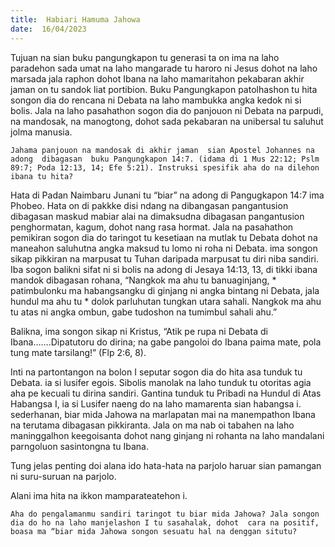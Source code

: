 ```yaml
---
title:  Habiari Hamuma Jahowa
date:  16/04/2023
---
```


Tujuan  na sian buku pangungkapon tu generasi ta on ima na laho  paradehon sada umat na laho mangarade tu haroro ni Jesus dohot na laho  marsada jala  raphon dohot Ibana na laho mamaritahon pekabaran akhir jaman  on tu sandok liat  portibion. Buku Pangungkapon  patolhashon tu hita songon dia do  rencana ni Debata na laho  mambukka angka kedok ni si bolis. Jala na laho pasahathon sogon  dia do panjouon ni Debata na parpudi, na mandosak, na manogtong, dohot sada  pekabaran na unibersal tu saluhut jolma  manusia.

`Jahama panjouon na mandosak di akhir jaman  sian Apostel Johannes na adong  dibagasan  buku Pangungkapon 14:7. (idama di 1 Mus 22:12; Pslm 89:7; Poda 12:13, 14; Efe 5:21). Instruksi spesifik aha do na dilehon ibana tu hita?`

Hata di Padan Naimbaru  Junani tu “biar” na adong di Pangugkapon 14:7 ima  Phobeo. Hata on  di pakkke disi ndang  na dibangasan  pangantusion  dibagasan  maskud  mabiar alai  na dimaksudna  dibagasan  pangantusion penghormatan, kagum, dohot nang  rasa hormat. Jala  na pasahathon  pemikiran sogon  dia do taringot tu kesetiaan na mutlak tu Debata dohot  na maneahon saluhutna angka maksud tu lomo ni roha ni Debata. ima songon  sikap pikkiran  na marpusat tu Tuhan daripada  marpusat tu diri niba sandiri. Iba sogon balikni sifat ni si bolis na adong di Jesaya 14:13, 13, di tikki ibana mandok dibagasan  rohana, “Nangkok ma ahu tu banuaginjang, * patimbulonku ma habangsangku di ginjang ni angka bintang ni Debata, jala hundul ma ahu tu * dolok parluhutan tungkan utara sahali. Nangkok ma ahu tu atas ni angka ombun, gabe tudoshon na tumimbul sahali ahu.”

Balikna, ima songon sikap ni Kristus, “Atik pe rupa ni Debata di Ibana…….Dipatutoru do dirina; na gabe pangoloi do Ibana paima mate, pola tung mate tarsilang!” (Flp 2:6, 8).

Inti na partontangon  na bolon I seputar sogon dia do hita asa tunduk tu Debata. ia si lusifer egois. Sibolis manolak na laho  tunduk tu otoritas agia aha pe kecuali tu dirina sandiri. Gantina tunduk tu Pribadi na Hundul di Atas  Habangsa I, ia si Lusifer  naeng do na laho mamarenta sian habangsa i. sederhanan, biar mida Jahowa na marlapatan  mai na manempathon Ibana na terutama dibagasan  pikkiranta. Jala on ma nab oi tabahen na laho  maninggalhon keegoisanta dohot nang ginjang ni rohanta na laho mandalani parngoluon sasintongna tu Ibana.

Tung jelas  penting  doi alana ido hata-hata na parjolo haruar sian pamangan ni suru-suruan  na parjolo.

Alani ima hita  na ikkon mamparateatehon  i.

`Aha do pengalamanmu sandiri taringot tu biar mida Jahowa? Jala songon dia do ho na laho manjelashon I tu sasahalak, dohot  cara na positif, boasa ma “biar mida Jahowa songon sesuatu hal na denggan situtu?`